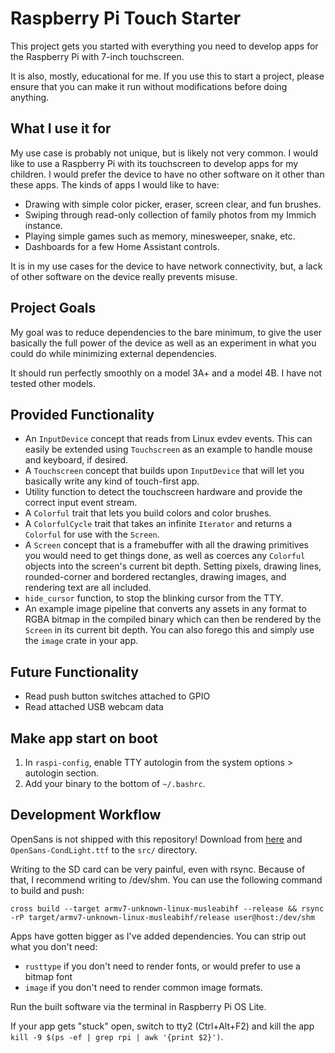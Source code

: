 # Raspberry Pi Touch Starter

This project gets you started with everything you need to develop apps for the Raspberry Pi with 7-inch touchscreen.

It is also, mostly, educational for me. If you use this to start a project, please ensure that you can make it run
without modifications before doing anything. 

## What I use it for

My use case is probably not unique, but is likely not very common. I would like to use a Raspberry Pi with its 
touchscreen to develop apps for my children. I would prefer the device to have no other software on it other than these
apps. The kinds of apps I would like to have:

- Drawing with simple color picker, eraser, screen clear, and fun brushes.
- Swiping through read-only collection of family photos from my Immich instance.
- Playing simple games such as memory, minesweeper, snake, etc.
- Dashboards for a few Home Assistant controls.

It is in my use cases for the device to have network connectivity, but, a lack of other software on the device really
prevents misuse.

## Project Goals

My goal was to reduce dependencies to the bare minimum, to give the user basically the full power of the device as well
as an experiment in what you could do while minimizing external dependencies.

It should run perfectly smoothly on a model 3A+ and a model 4B. I have not tested other models.

## Provided Functionality

- An `InputDevice` concept that reads from Linux evdev events. This can easily be extended using `Touchscreen` as an
  example to handle mouse and keyboard, if desired.
- A `Touchscreen` concept that builds upon `InputDevice` that will let you basically write any kind of touch-first app.
- Utility function to detect the touchscreen hardware and provide the correct input event stream.
- A `Colorful` trait that lets you build colors and color brushes.
- A `ColorfulCycle` trait that takes an infinite `Iterator` and returns a `Colorful` for use with the `Screen`.
- A `Screen` concept that is a framebuffer with all the drawing primitives you would need to get things done, as well as
  coerces any `Colorful` objects into the screen's current bit depth. Setting pixels, drawing lines, rounded-corner and
  bordered rectangles, drawing images, and rendering text are all included.
- `hide_cursor` function, to stop the blinking cursor from the TTY.
- An example image pipeline that converts any assets in any format to RGBA bitmap in the compiled binary which can then
  be rendered by the `Screen` in its current bit depth. You can also forego this and simply use the `image` crate in
  your app.

## Future Functionality

- Read push button switches attached to GPIO
- Read attached USB webcam data

## Make app start on boot

1. In `raspi-config`, enable TTY autologin from the system options > autologin section.
2. Add your binary to the bottom of `~/.bashrc`.

## Development Workflow

OpenSans is not shipped with this repository! Download from [here](http://www.opensans.com/download/open-sans-condensed.zip)
and `OpenSans-CondLight.ttf` to the `src/` directory.

Writing to the SD card can be very painful, even with rsync. Because of that, I recommend writing to /dev/shm. You can
use the following command to build and push:

```shell
cross build --target armv7-unknown-linux-musleabihf --release && rsync -rP target/armv7-unknown-linux-musleabihf/release user@host:/dev/shm
```

Apps have gotten bigger as I've added dependencies. You can strip out what you don't need:

- `rusttype` if you don't need to render fonts, or would prefer to use a bitmap font
- `image` if you don't need to render common image formats.

Run the built software via the terminal in Raspberry Pi OS Lite.

If your app gets "stuck" open, switch to tty2 (Ctrl+Alt+F2) and kill the app `kill -9 $(ps -ef | grep rpi | awk '{print $2}')`.
